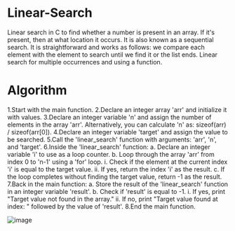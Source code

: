 # Linear-Search

Linear search in C to find whether a number is present in an array. If it's present, then at what location it occurs. It is also known as a sequential search. It is straightforward and works as follows: we compare each element with the element to search until we find it or the list ends. Linear search for multiple occurrences and using a function.

# Algorithm
1.Start with the main function.
2.Declare an integer array 'arr' and initialize it with values.
3.Declare an integer variable 'n' and assign the number of elements in the array 'arr'. Alternatively, you can calculate 'n' as: sizeof(arr) / sizeof(arr[0]).
4.Declare an integer variable 'target' and assign the value to be searched.
5.Call the 'linear_search' function with arguments: 'arr', 'n', and 'target'.
6.Inside the 'linear_search' function:
a. Declare an integer variable 'i' to use as a loop counter.
b. Loop through the array 'arr' from index 0 to 'n-1' using a 'for' loop.
i. Check if the element at the current index 'i' is equal to the target value.
ii. If yes, return the index 'i' as the result.
c. If the loop completes without finding the target value, return -1 as the result.
7.Back in the main function:
a. Store the result of the 'linear_search' function in an integer variable 'result'.
b. Check if 'result' is equal to -1.
i. If yes, print "Target value not found in the array."
ii. If no, print "Target value found at index: " followed by the value of 'result'.
8.End the main function.

![image](https://user-images.githubusercontent.com/125941580/234327045-da560118-b992-4591-b315-162b0d0727d1.png)

